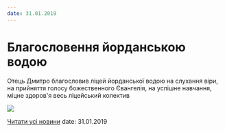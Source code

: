 ```yaml
---
date: 31.01.2019
---
```

# Благословення йорданською водою

Отець Дмитро благословив ліцей йорданської водою на слухання віри, на прийняття голосу божественного Євангелія, на успішне навчання, міцне здоров'я весь ліцейський колектив

![](/images/blog/благословення-йорданською-водою/jordan2019.jpg)

[Читати усі новини](/news)
date: 31.01.2019

